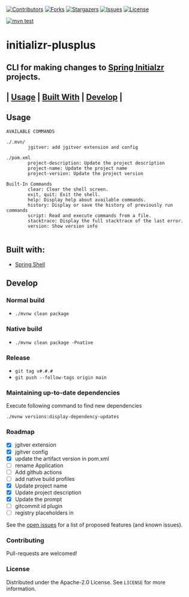 [![Contributors][contributors-shield]][contributors-url]
[![Forks][forks-shield]][forks-url]
[![Stargazers][stars-shield]][stars-url]
[![Issues][issues-shield]][issues-url]
[![License][license-shield]][license-url]

[![mvn test](https://github.com/dashaun/spring-initializer-next-step/actions/workflows/mvn-test.yml/badge.svg)](https://github.com/dashaun/spring-initializer-next-step/actions/workflows/mvn-test.yml)

# initializr-plusplus
## CLI for making changes to [Spring Initialzr](https://start.spring.io) projects.

## | [Usage](#usage) | [Built With](#built-with) | [Develop](#develop) |

## Usage

```text
AVAILABLE COMMANDS

./.mvn/
        jgitver: add jgitver extension and config

./pom.xml
        project-description: Update the project description
        project-name: Update the project name
        project-version: Update the project version

Built-In Commands
        clear: Clear the shell screen.
        exit, quit: Exit the shell.
        help: Display help about available commands.
        history: Display or save the history of previously run commands
        script: Read and execute commands from a file.
        stacktrace: Display the full stacktrace of the last error.
        version: Show version info
        
```

## Built with:

* [Spring Shell](https://spring.io/projects/spring-shell)

## Develop

### Normal build

- `./mvnw clean package`

### Native build

- `./mvnw clean package -Pnative`

### Release

- `git tag v#.#.#`
- `git push --follow-tags origin main`

### Maintaining up-to-date dependencies

Execute following command to find new dependencies

````
./mvnw versions:display-dependency-updates
````

<!-- ROADMAP -->
### Roadmap

- [X] jgitver extension
- [X] jgitver config
- [X] update the artifact version in pom.xml
- [ ] rename Application
- [ ] Add github actions
- [ ] add native build profiles
- [X] Update project name
- [X] Update project description
- [X] Update the prompt
- [ ] gitcommit id plugin
- [ ] registry placeholders in <properties>

See the [open issues](https://github.com/dashaun/spring-initializer-next-step/issues) for a list of proposed features (and known issues).

<!-- CONTRIBUTING -->
### Contributing

Pull-requests are welcomed!

<!-- LICENSE -->
### License

Distributed under the Apache-2.0 License. See `LICENSE` for more information.

[contributors-shield]: https://img.shields.io/github/contributors/dashaun/spring-initializer-next-step.svg?style=for-the-badge
[contributors-url]: https://github.com/dashaun/spring-initializer-next-step/graphs/contributors
[forks-shield]: https://img.shields.io/github/forks/dashaun/spring-initializer-next-step.svg?style=for-the-badge
[forks-url]: https://github.com/dashaun/spring-initializer-next-step/network/members
[stars-shield]: https://img.shields.io/github/stars/dashaun/spring-initializer-next-step.svg?style=for-the-badge
[stars-url]: https://github.com/dashaun/spring-initializer-next-step/stargazers
[issues-shield]: https://img.shields.io/github/issues/dashaun/spring-initializer-next-step.svg?style=for-the-badge
[issues-url]: https://github.com/dashaun/spring-initializer-next-step/issues
[license-shield]: https://img.shields.io/github/license/dashaun/spring-initializer-next-step.svg?style=for-the-badge
[license-url]: https://github.com/dashaun/spring-initializer-next-step/blob/master/LICENSE.txt